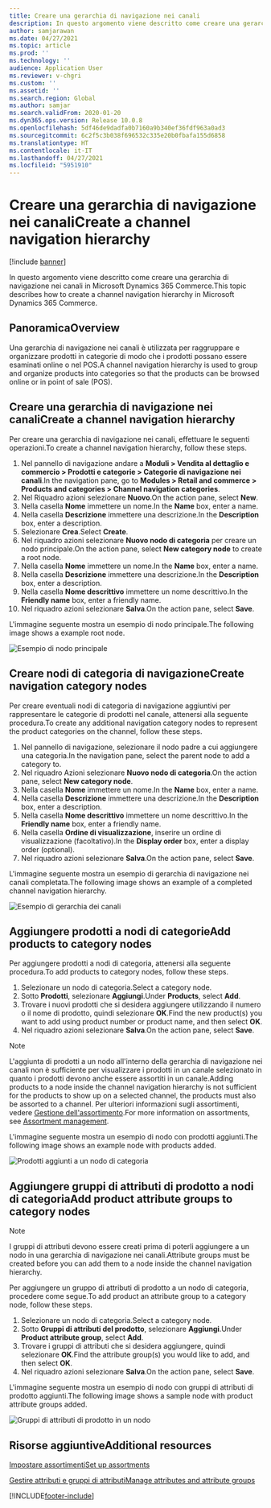 ```yaml
---
title: Creare una gerarchia di navigazione nei canali
description: In questo argomento viene descritto come creare una gerarchia di navigazione nei canali in Microsoft Dynamics 365 Commerce.
author: samjarawan
ms.date: 04/27/2021
ms.topic: article
ms.prod: ''
ms.technology: ''
audience: Application User
ms.reviewer: v-chgri
ms.custom: ''
ms.assetid: ''
ms.search.region: Global
ms.author: samjar
ms.search.validFrom: 2020-01-20
ms.dyn365.ops.version: Release 10.0.8
ms.openlocfilehash: 5df46de9dadfa0b7160a9b340ef36fdf963a0ad3
ms.sourcegitcommit: 6c2f5c3b038f696532c335e20b0fbafa155d6858
ms.translationtype: HT
ms.contentlocale: it-IT
ms.lasthandoff: 04/27/2021
ms.locfileid: "5951910"
---
```

# <a name="create-a-channel-navigation-hierarchy"></a><span data-ttu-id="b69da-103">Creare una gerarchia di navigazione nei canali</span><span class="sxs-lookup"><span data-stu-id="b69da-103">Create a channel navigation hierarchy</span></span>


[!include [banner](includes/banner.md)]

<span data-ttu-id="b69da-104">In questo argomento viene descritto come creare una gerarchia di navigazione nei canali in Microsoft Dynamics 365 Commerce.</span><span class="sxs-lookup"><span data-stu-id="b69da-104">This topic describes how to create a channel navigation hierarchy in Microsoft Dynamics 365 Commerce.</span></span>

## <a name="overview"></a><span data-ttu-id="b69da-105">Panoramica</span><span class="sxs-lookup"><span data-stu-id="b69da-105">Overview</span></span>

<span data-ttu-id="b69da-106">Una gerarchia di navigazione nei canali è utilizzata per raggruppare e organizzare prodotti in categorie di modo che i prodotti possano essere esaminati online o nel POS.</span><span class="sxs-lookup"><span data-stu-id="b69da-106">A channel navigation hierarchy is used to group and organize products into categories so that the products can be browsed online or in point of sale (POS).</span></span>

## <a name="create-a-channel-navigation-hierarchy"></a><span data-ttu-id="b69da-107">Creare una gerarchia di navigazione nei canali</span><span class="sxs-lookup"><span data-stu-id="b69da-107">Create a channel navigation hierarchy</span></span>

<span data-ttu-id="b69da-108">Per creare una gerarchia di navigazione nei canali, effettuare le seguenti operazioni.</span><span class="sxs-lookup"><span data-stu-id="b69da-108">To create a channel navigation hierarchy, follow these steps.</span></span>

1. <span data-ttu-id="b69da-109">Nel pannello di navigazione andare a **Moduli \> Vendita al dettaglio e commercio \> Prodotti e categorie \> Categorie di navigazione nei canali**.</span><span class="sxs-lookup"><span data-stu-id="b69da-109">In the navigation pane, go to **Modules \> Retail and commerce \> Products and categories \> Channel navigation categories**.</span></span>
1. <span data-ttu-id="b69da-110">Nel Riquadro azioni selezionare **Nuovo**.</span><span class="sxs-lookup"><span data-stu-id="b69da-110">On the action pane, select **New**.</span></span>
1. <span data-ttu-id="b69da-111">Nella casella **Nome** immettere un nome.</span><span class="sxs-lookup"><span data-stu-id="b69da-111">In the **Name** box, enter a name.</span></span>
1. <span data-ttu-id="b69da-112">Nella casella **Descrizione** immettere una descrizione.</span><span class="sxs-lookup"><span data-stu-id="b69da-112">In the **Description** box, enter a description.</span></span>
1. <span data-ttu-id="b69da-113">Selezionare **Crea**.</span><span class="sxs-lookup"><span data-stu-id="b69da-113">Select **Create**.</span></span>
1. <span data-ttu-id="b69da-114">Nel riquadro azioni selezionare **Nuovo nodo di categoria** per creare un nodo principale.</span><span class="sxs-lookup"><span data-stu-id="b69da-114">On the action pane, select **New category node** to create a root node.</span></span>
1. <span data-ttu-id="b69da-115">Nella casella **Nome** immettere un nome.</span><span class="sxs-lookup"><span data-stu-id="b69da-115">In the **Name** box, enter a name.</span></span>
1. <span data-ttu-id="b69da-116">Nella casella **Descrizione** immettere una descrizione.</span><span class="sxs-lookup"><span data-stu-id="b69da-116">In the **Description** box, enter a description.</span></span>
1. <span data-ttu-id="b69da-117">Nella casella **Nome descrittivo** immettere un nome descrittivo.</span><span class="sxs-lookup"><span data-stu-id="b69da-117">In the **Friendly name** box, enter a friendly name.</span></span>
1. <span data-ttu-id="b69da-118">Nel riquadro azioni selezionare **Salva**.</span><span class="sxs-lookup"><span data-stu-id="b69da-118">On the action pane, select **Save**.</span></span>

<span data-ttu-id="b69da-119">L'immagine seguente mostra un esempio di nodo principale.</span><span class="sxs-lookup"><span data-stu-id="b69da-119">The following image shows a example root node.</span></span>

![Esempio di nodo principale](media/create-channel-hierarchy-1.png)

## <a name="create-navigation-category-nodes"></a><span data-ttu-id="b69da-121">Creare nodi di categoria di navigazione</span><span class="sxs-lookup"><span data-stu-id="b69da-121">Create navigation category nodes</span></span>

<span data-ttu-id="b69da-122">Per creare eventuali nodi di categoria di navigazione aggiuntivi per rappresentare le categorie di prodotti nel canale, attenersi alla seguente procedura.</span><span class="sxs-lookup"><span data-stu-id="b69da-122">To create any additional navigation category nodes to represent the product categories on the channel, follow these steps.</span></span>

1. <span data-ttu-id="b69da-123">Nel pannello di navigazione, selezionare il nodo padre a cui aggiungere una categoria.</span><span class="sxs-lookup"><span data-stu-id="b69da-123">In the navigation pane, select the parent node to add a category to.</span></span>
1. <span data-ttu-id="b69da-124">Nel riquadro Azioni selezionare **Nuovo nodo di categoria**.</span><span class="sxs-lookup"><span data-stu-id="b69da-124">On the action pane, select **New category node**.</span></span>
1. <span data-ttu-id="b69da-125">Nella casella **Nome** immettere un nome.</span><span class="sxs-lookup"><span data-stu-id="b69da-125">In the **Name** box, enter a name.</span></span>
1. <span data-ttu-id="b69da-126">Nella casella **Descrizione** immettere una descrizione.</span><span class="sxs-lookup"><span data-stu-id="b69da-126">In the **Description** box, enter a description.</span></span>
1. <span data-ttu-id="b69da-127">Nella casella **Nome descrittivo** immettere un nome descrittivo.</span><span class="sxs-lookup"><span data-stu-id="b69da-127">In the **Friendly name** box, enter a friendly name.</span></span>
1. <span data-ttu-id="b69da-128">Nella casella **Ordine di visualizzazione**, inserire un ordine di visualizzazione (facoltativo).</span><span class="sxs-lookup"><span data-stu-id="b69da-128">In the **Display order** box, enter a display order (optional).</span></span>
1. <span data-ttu-id="b69da-129">Nel riquadro azioni selezionare **Salva**.</span><span class="sxs-lookup"><span data-stu-id="b69da-129">On the action pane, select **Save**.</span></span>

<span data-ttu-id="b69da-130">L'immagine seguente mostra un esempio di gerarchia di navigazione nei canali completata.</span><span class="sxs-lookup"><span data-stu-id="b69da-130">The following image shows an example of a completed channel navigation hierarchy.</span></span>

![Esempio di gerarchia dei canali](media/create-channel-hierarchy-2.png)

## <a name="add-products-to-category-nodes"></a><span data-ttu-id="b69da-132">Aggiungere prodotti a nodi di categorie</span><span class="sxs-lookup"><span data-stu-id="b69da-132">Add products to category nodes</span></span>

<span data-ttu-id="b69da-133">Per aggiungere prodotti a nodi di categoria, attenersi alla seguente procedura.</span><span class="sxs-lookup"><span data-stu-id="b69da-133">To add products to category nodes, follow these steps.</span></span>

1. <span data-ttu-id="b69da-134">Selezionare un nodo di categoria.</span><span class="sxs-lookup"><span data-stu-id="b69da-134">Select a category node.</span></span>
1. <span data-ttu-id="b69da-135">Sotto **Prodotti**, selezionare **Aggiungi**.</span><span class="sxs-lookup"><span data-stu-id="b69da-135">Under **Products**, select **Add**.</span></span>
1. <span data-ttu-id="b69da-136">Trovare i nuovi prodotti che si desidera aggiungere utilizzando il numero o il nome di prodotto, quindi selezionare **OK**.</span><span class="sxs-lookup"><span data-stu-id="b69da-136">Find the new product(s) you want to add using product number or product name, and then select **OK**.</span></span>
1. <span data-ttu-id="b69da-137">Nel riquadro azioni selezionare **Salva**.</span><span class="sxs-lookup"><span data-stu-id="b69da-137">On the action pane, select **Save**.</span></span>

> [!NOTE]
> <span data-ttu-id="b69da-138">L'aggiunta di prodotti a un nodo all'interno della gerarchia di navigazione nei canali non è sufficiente per visualizzare i prodotti in un canale selezionato in quanto i prodotti devono anche essere assortiti in un canale.</span><span class="sxs-lookup"><span data-stu-id="b69da-138">Adding products to a node inside the channel navigation hierarchy is not sufficient for the products to show up on a selected channel, the products must also be assorted to a channel.</span></span> <span data-ttu-id="b69da-139">Per ulteriori informazioni sugli assortimenti, vedere [Gestione dell'assortimento](assortments.md).</span><span class="sxs-lookup"><span data-stu-id="b69da-139">For more information on assortments, see [Assortment management](assortments.md).</span></span>

<span data-ttu-id="b69da-140">L'immagine seguente mostra un esempio di nodo con prodotti aggiunti.</span><span class="sxs-lookup"><span data-stu-id="b69da-140">The following image shows an example node with products added.</span></span>

![Prodotti aggiunti a un nodo di categoria](media/create-channel-hierarchy-3.png)

## <a name="add-product-attribute-groups-to-category-nodes"></a><span data-ttu-id="b69da-142">Aggiungere gruppi di attributi di prodotto a nodi di categoria</span><span class="sxs-lookup"><span data-stu-id="b69da-142">Add product attribute groups to category nodes</span></span>

> [!NOTE]
> <span data-ttu-id="b69da-143">I gruppi di attributi devono essere creati prima di poterli aggiungere a un nodo in una gerarchia di navigazione nei canali.</span><span class="sxs-lookup"><span data-stu-id="b69da-143">Attribute groups must be created before you can add them to a node inside the channel navigation hierarchy.</span></span>

<span data-ttu-id="b69da-144">Per aggiungere un gruppo di attributi di prodotto a un nodo di categoria, procedere come segue.</span><span class="sxs-lookup"><span data-stu-id="b69da-144">To add product an attribute group to a category node, follow these steps.</span></span>

1. <span data-ttu-id="b69da-145">Selezionare un nodo di categoria.</span><span class="sxs-lookup"><span data-stu-id="b69da-145">Select a category node.</span></span>
1. <span data-ttu-id="b69da-146">Sotto **Gruppi di attributi del prodotto**, selezionare **Aggiungi**.</span><span class="sxs-lookup"><span data-stu-id="b69da-146">Under **Product attribute group**, select **Add**.</span></span>
1. <span data-ttu-id="b69da-147">Trovare i gruppi di attributi che si desidera aggiungere, quindi selezionare **OK**.</span><span class="sxs-lookup"><span data-stu-id="b69da-147">Find the attribute group(s) you would like to add, and then select **OK**.</span></span>
1. <span data-ttu-id="b69da-148">Nel riquadro azioni selezionare **Salva**.</span><span class="sxs-lookup"><span data-stu-id="b69da-148">On the action pane, select **Save**.</span></span>

<span data-ttu-id="b69da-149">L'immagine seguente mostra un esempio di nodo con gruppi di attributi di prodotto aggiunti.</span><span class="sxs-lookup"><span data-stu-id="b69da-149">The following image shows a sample node with product attribute groups added.</span></span>

![Gruppi di attributi di prodotto in un nodo](media/create-channel-hierarchy-4.png)

## <a name="additional-resources"></a><span data-ttu-id="b69da-151">Risorse aggiuntive</span><span class="sxs-lookup"><span data-stu-id="b69da-151">Additional resources</span></span>

[<span data-ttu-id="b69da-152">Impostare assortimenti</span><span class="sxs-lookup"><span data-stu-id="b69da-152">Set up assortments</span></span>](set-up-assortments.md)

[<span data-ttu-id="b69da-153">Gestire attributi e gruppi di attributi</span><span class="sxs-lookup"><span data-stu-id="b69da-153">Manage attributes and attribute groups</span></span>](attribute-attributegroups-lifecycle.md)


[!INCLUDE[footer-include](../includes/footer-banner.md)]
